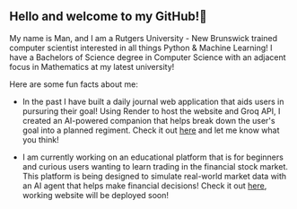 ## Hello and welcome to my GitHub!👋

My name is Man, and I am a Rutgers University - New Brunswick trained computer scientist interested in all things Python & Machine Learning! I have a Bachelors of Science degree in Computer Science with an adjacent focus in Mathematics at my latest university!

Here are some fun facts about me:

- In the past I have built a daily journal web application that aids users in pursuring their goal! Using Render to host the website and Groq API, I created an AI-powered companion that helps break down the user's goal into a planned regiment. Check it out [here](https://days-counting-web-app-w-render.onrender.com/) and let me know what you think!

- I am currently working on an educational platform that is for beginners and curious users wanting to learn trading in the financial stock market. This platform is being designed to simulate real-world market data with an AI agent that helps make financial decisions! Check it out [here](https://github.com/manvocao0271/stock-market-educational-platform), working website will be deployed soon!

<!--
**manvocao0271/manvocao0271** is a ✨ _special_ ✨ repository because its `README.md` (this file) appears on your GitHub profile.

Here are some ideas to get you started:

- 🔭 I’m currently working on ...
- 🌱 I’m currently learning ...
- 👯 I’m looking to collaborate on ...
- 🤔 I’m looking for help with ...
- 💬 Ask me about ...
- 📫 How to reach me: ...
- 😄 Pronouns: ...
- ⚡ Fun fact: ...
-->

